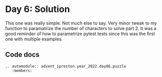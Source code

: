 # Day 6: Solution

This one was really simple. Not much else to say. Very minor tweak to my function
to paramatrize the number of characters to solve part 2. It was a good reminder
of how to parametrize pytest tests since this was the first one with multiple examples.

## Code docs

```{eval-rst}
.. automodule:: advent_ipreston.year_2022.day06.puzzle
   :members:
```
